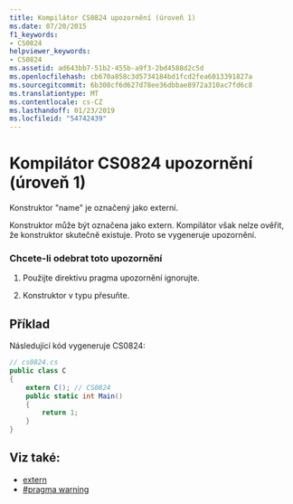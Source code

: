 ```yaml
---
title: Kompilátor CS0824 upozornění (úroveň 1)
ms.date: 07/20/2015
f1_keywords:
- CS0824
helpviewer_keywords:
- CS0824
ms.assetid: ad643bb7-51b2-455b-a9f3-2bd4588d2c5d
ms.openlocfilehash: cb670a858c3d5734184bd1fcd2fea6013391827a
ms.sourcegitcommit: 6b308cf6d627d78ee36dbbae8972a310ac7fd6c8
ms.translationtype: MT
ms.contentlocale: cs-CZ
ms.lasthandoff: 01/23/2019
ms.locfileid: "54742439"
---
```

# <a name="compiler-warning-level-1-cs0824"></a>Kompilátor CS0824 upozornění (úroveň 1)
Konstruktor "name" je označený jako externí.  
  
 Konstruktor může být označena jako extern. Kompilátor však nelze ověřit, že konstruktor skutečně existuje. Proto se vygeneruje upozornění.  
  
### <a name="to-remove-this-warning"></a>Chcete-li odebrat toto upozornění  
  
1.  Použijte direktivu pragma upozornění ignorujte.  
  
2.  Konstruktor v typu přesuňte.  
  
## <a name="example"></a>Příklad  
 Následující kód vygeneruje CS0824:  
  
```csharp  
// cs0824.cs  
public class C  
{  
    extern C(); // CS0824  
    public static int Main()  
    {  
        return 1;  
    }  
}  
```  
  
## <a name="see-also"></a>Viz také:

- [extern](../../csharp/language-reference/keywords/extern.md)
- [#pragma warning](../../csharp/language-reference/preprocessor-directives/preprocessor-pragma-warning.md)
